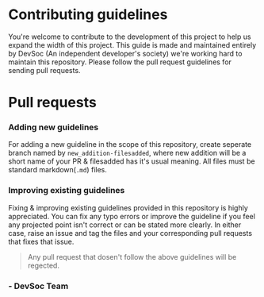 # Contributing guidelines

You're welcome to contribute to the development of this project to help us expand the width of this project. This guide is made and maintained entirely by DevSoc (An independent developer's society) we're working hard to maintain this repository. Please follow the pull request guidelines for sending pull requests.

# Pull requests

### Adding new guidelines

For adding a new guideline in the scope of this repository, create seperate branch named by `new_addition-filesadded`, where new addition will be a short name of your PR & filesadded has it's usual meaning. All files must be standard markdown(`.md`) files.

### Improving existing guidelines

Fixing & improving existing guidelines provided in this repository is highly appreciated. You can fix any typo errors or improve the guideline if you feel any projected point isn't correct or can be stated more clearly. In either case, raise an issue and tag the files and your corresponding pull requests that fixes that issue.

> Any pull request that dosen't follow the above guidelines will be regected.

### - DevSoc Team
